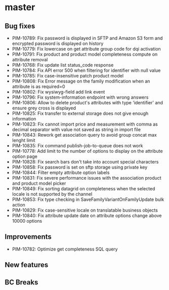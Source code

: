 # master

## Bug fixes

- PIM-10789: Fix password is displayed in SFTP and Amazon S3 form and encrypted password is displayed on history
- PIM-10779: Fix lowercase on get attribute group code for dqi activation
- PIM-10791: Fix product and product model completeness compute on attribute removal
- PIM-10768: Fix update list status_code response
- PIM-10784: Fix API error 500 when filtering for identifier with null value
- PIM-10785: Fix case-insensitive patch product model
- PIM-10808: Fix Error message on the family modification when an attribute is as required=0
- PIM-10802: Fix wysiwyg-field add link event
- PIM-10796: Fix system-information endpoint with wrong answers
- PIM-10806: Allow to delete product's attributes with type 'identifier' and ensure grey cross is displayed
- PIM-10825: Fix transfer to external storage does not give enough information
- PIM-10823: Fix cannot import price and measurement with comma as decimal separator with value not saved as string in import file
- PIM-10843: Rework get association query to avoid group concat max lenght limit
- PIM-10835: Fix command publish-job-to-queue does not work
- PIM-10778: Add limit to the number of options to display on the attribute option page
- PIM-10828: Fix search bars don't take into account special characters
- PIM-10858: Fix password is set on sftp storage using private key
- PIM-10844: Filter empty attribute option labels
- PIM-10831: Fix severe performance issues with the association product and product model picker
- PIM-10849: Fix sorting datagrid on completeness when the selected locale is not supported by the channel
- PIM-10853: Fix type checking in SaveFamilyVariantOnFamilyUpdate bulk action
- PIM-10829: Fix case-sensitive locale on translatable business objects
- PIM-10840: Fix attribute update date on attribute options change above 10000 options

## Improvements

- PIM-10782: Optimize get completeness SQL query

## New features

## BC Breaks
